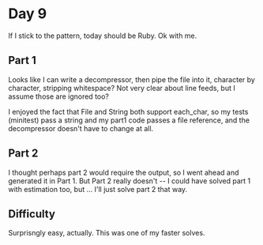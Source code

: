 # Day 9

If I stick to the pattern, today should be Ruby. Ok with me.

## Part 1

Looks like I can write a decompressor, then pipe the file into it, character by character, stripping whitespace? Not very clear about line feeds, but I assume those are ignored too?

I enjoyed the fact that File and String both support each_char, so my tests (minitest) pass a string and my part1 code passes a file reference, and the decompressor doesn't have to change at all.

## Part 2

I thought perhaps part 2 would require the output, so I went ahead and generated it in Part 1. But Part 2 really doesn't -- I could have solved part 1 with estimation too, but ... I'll just solve part 2 that way.

## Difficulty

Surprisngly easy, actually. This was one of my faster solves.

